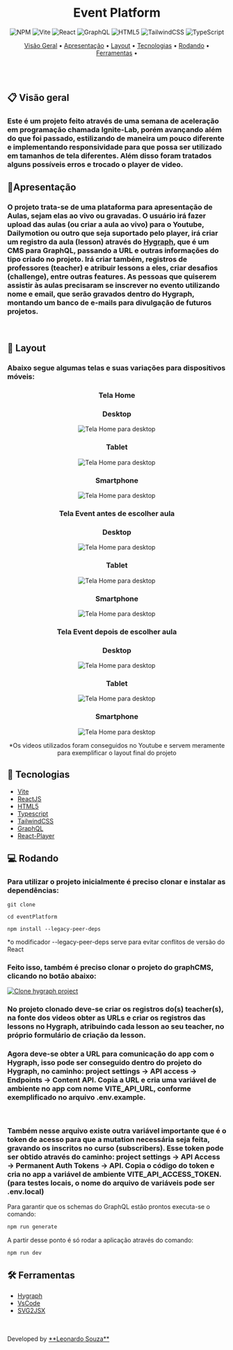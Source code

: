 <h1 style="text-align:center">Event Platform</h1>
<center>

![NPM](https://img.shields.io/badge/NPM-%23000000.svg?style=for-the-badge&logo=npm&logoColor=white) ![Vite](https://img.shields.io/badge/vite-%23646CFF.svg?style=for-the-badge&logo=vite&logoColor=white) ![React](https://img.shields.io/badge/react-%2320232a.svg?style=for-the-badge&logo=react&logoColor=%2361DAFB) ![GraphQL](https://img.shields.io/badge/-GraphQL-E10098?style=for-the-badge&logo=graphql&logoColor=white)  ![HTML5](https://img.shields.io/badge/html5-%23E34F26.svg?style=for-the-badge&logo=html5&logoColor=white) ![TailwindCSS](https://img.shields.io/badge/tailwindcss-%2338B2AC.svg?style=for-the-badge&logo=tailwind-css&logoColor=white) ![TypeScript](https://img.shields.io/badge/typescript-%23007ACC.svg?style=for-the-badge&logo=typescript&logoColor=white)

</center>

<div align="center">
 <a href="#-Descriçao">Visão Geral</a> •
 <a href="#-Apresentação">Apresentação</a> •
 <a href="#-layout">Layout</a> •
 <a href="#-tecnologias">Tecnologias</a> •
 <a href="#-rodando">Rodando</a> •
 <a href="#-ferramentas">Ferramentas</a> •
</div>
<br>
<br>
<br>



## 📋 **Visão geral**

### Este é um projeto feito através de uma semana de aceleração em programação chamada Ignite-Lab, porém avançando além do que foi passado, estilizando de maneira um pouco diferente e implementando responsividade para que possa ser utilizado em tamanhos de tela diferentes. Além disso foram tratados alguns possíveis erros e trocado o player de video. 

## 📝Apresentação
### O projeto trata-se de uma plataforma para apresentação de Aulas, sejam elas ao vivo ou gravadas. O usuário irá fazer upload das aulas (ou criar a aula ao vivo) para o Youtube, Dailymotion ou outro que seja suportado pelo player, irá criar um registro da aula (lesson) através do <a href="https://hygraph.com/">Hygraph</a>, que é um CMS para GraphQL, passando a URL e outras informações do tipo criado no projeto. Irá criar também, registros de professores (teacher) e atribuir lessons a eles, criar desafios (challenge), entre outras features. As pessoas que quiserem assistir às aulas precisaram se inscrever no evento utilizando nome e email, que serão gravados dentro do Hygraph, montando um banco de e-mails para divulgação de futuros projetos.
<br>

## 🎨 **Layout**
### Abaixo segue algumas telas e suas variações para dispositivos móveis:

<center>

### **Tela Home**
### Desktop
![Tela Home para desktop](src\assets\home.png)
### Tablet
![Tela Home para desktop](src\assets\home-tablet.png)
### Smartphone
![Tela Home para desktop](src\assets\home-mobile.png)

### **Tela Event antes de escolher aula**
### Desktop
![Tela Home para desktop](src\assets\wellcome.png)
### Tablet
![Tela Home para desktop](src\assets\wellcome-tablet.png)
### Smartphone
![Tela Home para desktop](src\assets\wellcome-mobile.png)

### **Tela Event depois de escolher aula**
### Desktop
![Tela Home para desktop](src\assets\platform.png)

### Tablet
![Tela Home para desktop](src\assets\platform-tablet.png)
### Smartphone
![Tela Home para desktop](src\assets\platform-mobile.png)

*Os videos utilizados foram conseguidos no Youtube e servem meramente para exemplificar o layout final do projeto

</center>

## 🚀 **Tecnologias**

- [Vite](https://vitejs.dev/)
- [ReactJS](https://pt-br.reactjs.org/)
- [HTML5](https://developer.mozilla.org/pt-BR/docs/Web/HTML/HTML5)
- [Typescript](https://www.typescriptlang.org/)
- [TailwindCSS](https://tailwindcss.com/)
- [GraphQL](https://graphql.org/)
- [React-Player](https://www.npmjs.com/package/react-player)

## 💻 **Rodando**
### Para utilizar o projeto inicialmente é preciso clonar e instalar as dependências:

````
git clone

cd eventPlatform

npm install --legacy-peer-deps
````
*o modificador --legacy-peer-deps serve para evitar conflitos de versão do React
  
### Feito isso, também é preciso clonar o projeto do graphCMS, clicando no botão abaixo:

[![Clone hygraph project](https://hygraph.com/button)](https://app.hygraph.com/clone/bf3004cf8ed046af9c109f60741a3c35?name=Event%20Platform%20-%20Leonardo%20Souza)


### No projeto clonado deve-se criar os registros do(s) teacher(s), na fonte dos videos obter as URLs e criar os registros das lessons no Hygraph, atribuindo cada lesson ao seu teacher, no próprio formulário de criação da lesson.

### Agora deve-se obter a URL para comunicação do app com o Hygraph, isso pode ser conseguido dentro do projeto do Hygraph, no caminho: **project settings → API access → Endpoints → Content API**. Copia a URL e cria uma variável de ambiente no app com nome **VITE_API_URL**, conforme exemplificado no arquivo **.env.example**.
<br> 

### Também nesse arquivo existe outra variável importante que é o token de acesso para que a mutation necessária seja feita, gravando os inscritos no curso (subscribers). Esse token pode ser obtido através do caminho: **project settings → API Access → Permanent Auth Tokens → API**. Copia o código do token e cria no app a variável de ambiente **VITE_API_ACCESS_TOKEN**. (para testes locais, o nome do arquivo de variáveis pode ser .env.local)

Para garantir que os schemas do GraphQL estão prontos executa-se o comando:

```bash
npm run generate
```

A partir desse ponto é só rodar a aplicação através do comando:

```bash
npm run dev
```
## 🛠 **Ferramentas**

- [Hygraph](https://hygraph.com/)
- [VsCode](https://code.visualstudio.com/)
- [SVG2JSX](https://svg2jsx.com/)
<br>
<br>
Developed by <a href="https://www.linkedin.com/in/leonardosouza-dev/">**Leonardo Souza**</a>